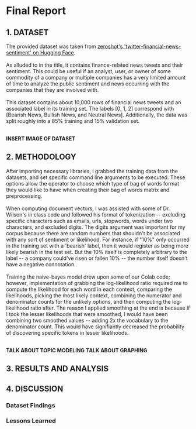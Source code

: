 # Final Report

## 1. DATASET
The provided dataset was taken from [zeroshot's 'twitter-financial-news-sentiment' on Hugging Face](https://huggingface.co/datasets/zeroshot/twitter-financial-news-sentiment). 
<br></br>
As alluded to in the title, it contains finance-related news tweets and their sentiment. This could be useful if an analyst, user, or owner of some commodity of a company or multiple companies has a very limited amount of time to analyze the public sentiment and news occurring with the companies that they are involved with. 
<br></br>
This dataset contains about 10,000 rows of financial news tweets and an associated label in its training set. The labels [0, 1, 2] correspond with [Bearish News, Bullish News, and Neutral News]. Additionally, the data was split roughly into a 85% training and 15% validation set. 
<br></br>

**INSERT IMAGE OF DATASET**


## 2. METHODOLOGY
After importing necessary libraries, I grabbed the training data from the datasets, and set specific command line arguments to be executed. These options allow the operator to choose which type of bag of words format they would like to have when creating their bag of words matrix and preprocessing. 
<br></br>
When computing document vectors, I was assisted with some of Dr. Wilson's in class code and followed his format of tokenization -- excluding specific characters such as emails, urls, stopwords, words under two characters, and excluded digits. The digits argument was important for my corpus because there are random numbers that shouldn't be associated with any sort of sentiment or likelihood. For instance, if "10%" only occurred in the training set with a 'bearish' label, then it would register as being more likely bearish in the test set. But the 10% itself is completely arbitrary to the label -- a company could've risen or fallen 10% -- the number itself doesn't have a negative connotation. 
<br></br>
Training the naive-bayes model drew upon some of our Colab code; however, implementation of grabbing the log-likelihood ratio required me to compute the likelihood for each word in each context, comparing the likelihoods, picking the most likely context, combining the numerator and denominator counts for the unlikely options, and then computing the log-likelihood ratio after. The reason I applied smoothing at the end is because if I took the lesser likelihoods that were smoothed, I would have been combining two smoothed values -- adding 2x the vocabulary to the denominator count. This would have signifiantly decreased the probability of discovering specific tokens in lesser likelihoods. 
<br></br>

**TALK ABOUT TOPIC MODELING**
**TALK ABOUT GRAPHING**

## 3. RESULTS AND ANALYSIS

## 4. DISCUSSION

### Dataset Findings

### Lessons Learned
